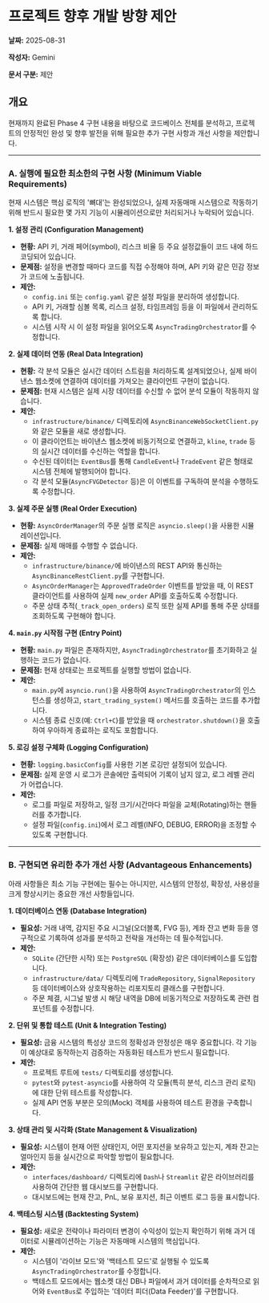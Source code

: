 # 프로젝트 향후 개발 방향 제안

**날짜:** 2025-08-31

**작성자:** Gemini

**문서 구분:** 제안

## 개요

현재까지 완료된 Phase 4 구현 내용을 바탕으로 코드베이스 전체를 분석하고, 프로젝트의 안정적인 완성 및 향후 발전을 위해 필요한 추가 구현 사항과 개선 사항을 제안합니다.

---

### A. 실행에 필요한 최소한의 구현 사항 (Minimum Viable Requirements)

현재 시스템은 핵심 로직의 '뼈대'는 완성되었으나, 실제 자동매매 시스템으로 작동하기 위해 반드시 필요한 몇 가지 기능이 시뮬레이션으로만 처리되거나 누락되어 있습니다.

**1. 설정 관리 (Configuration Management)**
*   **현황:** API 키, 거래 페어(symbol), 리스크 비율 등 주요 설정값들이 코드 내에 하드코딩되어 있습니다.
*   **문제점:** 설정을 변경할 때마다 코드를 직접 수정해야 하며, API 키와 같은 민감 정보가 코드에 노출됩니다.
*   **제안:**
    *   `config.ini` 또는 `config.yaml` 같은 설정 파일을 분리하여 생성합니다.
    *   API 키, 거래할 심볼 목록, 리스크 설정, 타임프레임 등을 이 파일에서 관리하도록 합니다.
    *   시스템 시작 시 이 설정 파일을 읽어오도록 `AsyncTradingOrchestrator`를 수정합니다.

**2. 실제 데이터 연동 (Real Data Integration)**
*   **현황:** 각 분석 모듈은 실시간 데이터 스트림을 처리하도록 설계되었으나, 실제 바이낸스 웹소켓에 연결하여 데이터를 가져오는 클라이언트 구현이 없습니다.
*   **문제점:** 현재 시스템은 실제 시장 데이터를 수신할 수 없어 분석 모듈이 작동하지 않습니다.
*   **제안:**
    *   `infrastructure/binance/` 디렉토리에 `AsyncBinanceWebSocketClient.py`와 같은 모듈을 새로 생성합니다.
    *   이 클라이언트는 바이낸스 웹소켓에 비동기적으로 연결하고, `kline`, `trade` 등의 실시간 데이터를 수신하는 역할을 합니다.
    *   수신된 데이터는 `EventBus`를 통해 `CandleEvent`나 `TradeEvent` 같은 형태로 시스템 전체에 발행되어야 합니다.
    *   각 분석 모듈(`AsyncFVGDetector` 등)은 이 이벤트를 구독하여 분석을 수행하도록 수정합니다.

**3. 실제 주문 실행 (Real Order Execution)**
*   **현황:** `AsyncOrderManager`의 주문 실행 로직은 `asyncio.sleep()`을 사용한 시뮬레이션입니다.
*   **문제점:** 실제 매매를 수행할 수 없습니다.
*   **제안:**
    *   `infrastructure/binance/`에 바이낸스의 REST API와 통신하는 `AsyncBinanceRestClient.py`를 구현합니다.
    *   `AsyncOrderManager`는 `ApprovedTradeOrder` 이벤트를 받았을 때, 이 REST 클라이언트를 사용하여 실제 `new_order` API를 호출하도록 수정합니다.
    *   주문 상태 추적(`_track_open_orders`) 로직 또한 실제 API를 통해 주문 상태를 조회하도록 구현해야 합니다.

**4. `main.py` 시작점 구현 (Entry Point)**
*   **현황:** `main.py` 파일은 존재하지만, `AsyncTradingOrchestrator`를 초기화하고 실행하는 코드가 없습니다.
*   **문제점:** 현재 상태로는 프로젝트를 실행할 방법이 없습니다.
*   **제안:**
    *   `main.py`에 `asyncio.run()`을 사용하여 `AsyncTradingOrchestrator`의 인스턴스를 생성하고, `start_trading_system()` 메서드를 호출하는 코드를 추가합니다.
    *   시스템 종료 신호(예: `Ctrl+C`)를 받았을 때 `orchestrator.shutdown()`을 호출하여 우아하게 종료하는 로직도 포함합니다.

**5. 로깅 설정 구체화 (Logging Configuration)**
*   **현황:** `logging.basicConfig`를 사용한 기본 로깅만 설정되어 있습니다.
*   **문제점:** 실제 운영 시 로그가 콘솔에만 출력되어 기록이 남지 않고, 로그 레벨 관리가 어렵습니다.
*   **제안:**
    *   로그를 파일로 저장하고, 일정 크기/시간마다 파일을 교체(Rotating)하는 핸들러를 추가합니다.
    *   설정 파일(`config.ini`)에서 로그 레벨(INFO, DEBUG, ERROR)을 조정할 수 있도록 구현합니다.

---

### B. 구현되면 유리한 추가 개선 사항 (Advantageous Enhancements)

아래 사항들은 최소 기능 구현에는 필수는 아니지만, 시스템의 안정성, 확장성, 사용성을 크게 향상시키는 중요한 개선 사항들입니다.

**1. 데이터베이스 연동 (Database Integration)**
*   **필요성:** 거래 내역, 감지된 주요 시그널(오더블록, FVG 등), 계좌 잔고 변화 등을 영구적으로 기록하여 성과를 분석하고 전략을 개선하는 데 필수적입니다.
*   **제안:**
    *   `SQLite` (간단한 시작) 또는 `PostgreSQL` (확장성) 같은 데이터베이스를 도입합니다.
    *   `infrastructure/data/` 디렉토리에 `TradeRepository`, `SignalRepository` 등 데이터베이스와 상호작용하는 리포지토리 클래스를 구현합니다.
    *   주문 체결, 시그널 발생 시 해당 내역을 DB에 비동기적으로 저장하도록 관련 컴포넌트를 수정합니다.

**2. 단위 및 통합 테스트 (Unit & Integration Testing)**
*   **필요성:** 금융 시스템의 특성상 코드의 정확성과 안정성은 매우 중요합니다. 각 기능이 예상대로 동작하는지 검증하는 자동화된 테스트가 반드시 필요합니다.
*   **제안:**
    *   프로젝트 루트에 `tests/` 디렉토리를 생성합니다.
    *   `pytest`와 `pytest-asyncio`를 사용하여 각 모듈(특히 분석, 리스크 관리 로직)에 대한 단위 테스트를 작성합니다.
    *   실제 API 연동 부분은 모의(Mock) 객체를 사용하여 테스트 환경을 구축합니다.

**3. 상태 관리 및 시각화 (State Management & Visualization)**
*   **필요성:** 시스템이 현재 어떤 상태인지, 어떤 포지션을 보유하고 있는지, 계좌 잔고는 얼마인지 등을 실시간으로 파악할 방법이 필요합니다.
*   **제안:**
    *   `interfaces/dashboard/` 디렉토리에 `Dash`나 `Streamlit` 같은 라이브러리를 사용하여 간단한 웹 대시보드를 구현합니다.
    *   대시보드에는 현재 잔고, PnL, 보유 포지션, 최근 이벤트 로그 등을 표시합니다.

**4. 백테스팅 시스템 (Backtesting System)**
*   **필요성:** 새로운 전략이나 파라미터 변경이 수익성이 있는지 확인하기 위해 과거 데이터로 시뮬레이션하는 기능은 자동매매 시스템의 핵심입니다.
*   **제안:**
    *   시스템이 '라이브 모드'와 '백테스트 모드'로 실행될 수 있도록 `AsyncTradingOrchestrator`를 수정합니다.
    *   백테스트 모드에서는 웹소켓 대신 DB나 파일에서 과거 데이터를 순차적으로 읽어와 `EventBus`로 주입하는 '데이터 피더(Data Feeder)'를 구현합니다.
